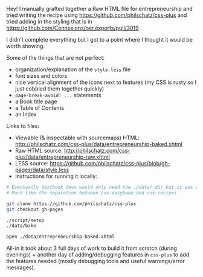 Hey! I manually grafted together a Raw HTML file for entrepreneurship and tried writing the recipe using https://github.com/philschatz/css-plus and tried adding in the styling that is in https://github.com/Connexions/oer.exports/pull/3019 .

I didn't complete everything but I got to a point where I thought it would be worth showing.

Some of the things that are not perfect:

- organization/explanation of the `style.less` file
- font sizes and colors
- nice vertical alignment of the icons next to features (my CSS is rusty so I just cobbled them together quickly)
- `page-break-avoid: ...` statements
- a Book title page
- a Table of Contents
- an Index


Links to files:

- Viewable (& inspectable with sourcemaps) HTML: http://philschatz.com/css-plus/data/entrepreneurship-baked.xhtml
- Raw HTML source: http://philschatz.com/css-plus/data/entrepreneurship-raw.xhtml
- LESS source: https://github.com/philschatz/css-plus/blob/gh-pages/data/style.less
- Instructions for running it locally:

```sh
# Eventually textbook devs would only need the ./data/ dir but it was easier to build the example in the css-plus repo while I was debugging/fixing
# Much like the separation between cnx-easybake and cnx-recipes

git clone https://github.com/philschatz/css-plus
git checkout gh-pages

./script/setup
./data/bake

open ./data/entrepreneurship-baked.xhtml
```


All-in it took about 3 full days of work to build it from scratch (during evenings) + another day of adding/debugging features in `css-plus` to add the features needed (mostly debugging tools and useful warnings/error messages).
